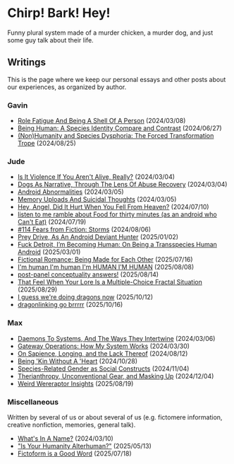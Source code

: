 # Chirp! Bark! Hey!

Funny plural system made of a murder chicken, a murder dog, and just some guy talk about their life.

## Writings

This is the page where we keep our personal essays and other posts about our experiences, as organized by author.

### Gavin

- [Role Fatigue And Being A Shell Of A Person](writings/gavin/role-fatigue) (2024/03/08)
- [Being Human: A Species Identity Compare and Contrast](writings/gavin/being-human) (2024/06/27)
- [(Non)Humanity and Species Dysphoria: The Forced Transformation Trope](writings/gavin/species-dysphoria) (2024/08/25)

### Jude

- [Is It Violence If You Aren't Alive, Really?](writings/jude/violence) (2024/03/04)
- [Dogs As Narrative, Through The Lens Of Abuse Recovery](writings/jude/dogs-as-narrative) (2024/03/04)
- [Android Abnormalities](writings/jude/android-abnormalities) (2024/03/05)
- [Memory Uploads And Suicidal Thoughts](writings/jude/suicide) (2024/03/05)
- [Hey, Angel, Did It Hurt When You Fell From Heaven?](writings/jude/fallen-angel) (2024/07/10)
- [listen to me ramble about Food for thirty minutes (as an android who Can't Eat)](writings/jude/food) (2024/07/19)
- [#114 Fears from Fiction: Storms](writings/jude/storms) (2024/08/06)
- [Prey Drive, As An Android Deviant Hunter](writings/jude/prey-drive) (2025/01/02)
- [Fuck Detroit, I’m Becoming Human: On Being a Transspecies Human Android](writings/jude/transspecies-human) (2025/03/01)
- [Fictional Romance: Being Made for Each Other](writings/jude/fictional-romance) (2025/07/16)
- [I'm human I'm human I'm HUMAN I'M HUMAN](writings/jude/im-human) (2025/08/08)
- [post-panel conceptuality answers!](writings/jude/post-con-concept) (2025/08/14)
- [That Feel When Your Lore Is a Multiple-Choice Fractal Situation](writings/jude/multiple-choice-fractal) (2025/08/29)
- [I guess we're doing dragons now](writings/jude/i-guess) (2025/10/12)
- [dragonlinking go brrrrr](writings/jude/dragonlinking) (2025/10/16)

### Max

- [Daemons To Systems, And The Ways They Intertwine](writings/max/daemons-to-systems) (2024/03/06)
- [Gateway Operations: How My System Works](writings/max/gateway-operations) (2024/03/30)
- [On Sapience, Longing, and the Lack Thereof](writings/max/on-sapience) (2024/08/12)
- [Being 'Kin Without A 'Heart](writings/max/hearted) (2024/10/28)
- [Species-Related Gender as Social Constructs](writings/max/gender-and-species) (2024/11/04)
- [Therianthropy, Unconventional Gear, and Masking Up](writings/max/unconventional-gear) (2024/12/04)
- [Weird Wereraptor Insights](writings/max/wereraptor) (2025/08/19)

### Miscellaneous

Written by several of us or about several of us (e.g. fictomere information, creative nonfiction, memories, general talk).

- [What's In A Name?](writings/misc/name) (2024/03/10)
- ["Is Your Humanity Alterhuman?"](writings/misc/humanity) (2025/05/13)
- [Fictoform is a Good Word](writings/misc/fictoform) (2025/07/18)

